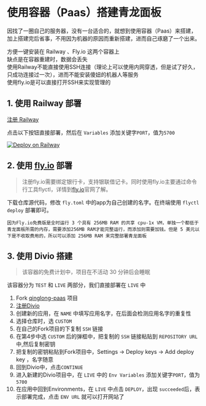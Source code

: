 # 使用容器（Paas）搭建青龙面板

因找了一圈自己的服务器，没有一台适合的，就想到使用容器（Paas）来搭建，加上搭建完后省事，不用因为机器的原因而重新搭建，进而自己琢磨了一个出来。

方便一键安装在 Railway 、Fly.io 这两个容器上  
缺点是在容器重建时，数据会丢失  
使用Railway不能直接使用SSH连接（理论上可以使用内网穿透，但是试了好久，只成功连接过一次），进而不能安装傻妞的机器人等服务  
使用fly.io是可以直接打开SSH来实现管理的

## 1. 使用 Railway 部署

[注册 Railway](https://railway.app/?referralCode=Xh3DQG)

点击以下按钮直接部署，然后在 `Variables` 添加关键字`PORT`，值为`5700`

[![Deploy on Railway](https://www.railway.app/button.svg)](https://railway.app/new/template?template=https://github.com/Originat/qinglong-paas)

## 2. 使用 [fly.io](https://fly.io) 部署

> 注册fly.io需要绑定银行卡，支持银联借记卡。同时使用fly.io主要通过命令行工具flyctl，详情到[fly.io](https://fly.io)官网了解。

下载仓库源代码，修改 `fly.toml` 中的app为自己创建的名字。在终端使用 `flyctl deploy` 部署即可。

`因为Fly.io免费版是全时运行 3 个具有 256MB RAM 的共享 cpu-1x VM，单独一个都低于青龙面板所需的内存，需要添加256MB RAM才能完整运行，而添加则需要加钱。但是 5 美元以下是不收取费用的，所以可以添加 256MB RAM 来完整部署青龙面板`

## 3. 使用 Divio 搭建

>该容器的免费计划中，项目在不活动 30 分钟后会睡眠

该容器分为 `TEST` 和 `LIVE` 两部分，我们直接部署在 `LIVE` 中

1. Fork [qinglong-paas](https://github.com/Originat/qinglong-paas) 项目
2. [注册Divio](https://www.divio.com/)
3. 创建新的应用，在 `NAME` 中填写应用名字，在后面会检测应用名字的重复性
4. 选择仓库时，选 `CUSTOM`
5. 在自己的Fork项目的下复制 `SSH` 链接
6. 在第4步中选 `CUSTOM` 后的弹框中，把复制的 `SSH` 链接粘贴到 `REPOSITORY URL` 中,然后复制密钥
7. 把复制的密钥粘贴到Fork项目中，Settings -> Deploy keys -> Add deploy key ，名字随意
8. 回到Divio中，点击`CONTINUE`
9. 进入新建的Divio项目中，在 `LIVE` 中的 `Env Variables` 添加关键字`PORT`，值为`5700`
10. 在应用中回到Environments，在 `LIVE` 中点击 `DEPLOY`，出现 `succeeded`后，表示部署完成，点击 `ENV URL` 就可以打开网站了
